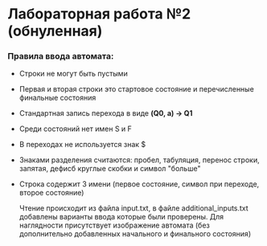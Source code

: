 # Лабораторная работа №2 (обнуленная)

### Правила ввода автомата:
- Строки не могут быть пустыми
- Первая и вторая строки это стартовое состояние и перечисленные финальные состояния
- Стандартная запись перехода в виде **(Q0, a) -> Q1**
- Среди состояний нет имен S и F
- В переходах не используется знак $
- Знаками разделения считаются: пробел, табуляция, перенос строки, запятая, дефисб круглые скобки и символ "больше"
- Строка содержит 3 имени (первое состояние, символ при переходе, второе состояние)

  Чтение происходит из файла input.txt, в файле additional_inputs.txt добавлены варианты ввода которые были проверены.
  Для наглядности присутствует изображение автомата (без дополнительно добавленных начального и финального состояния)
